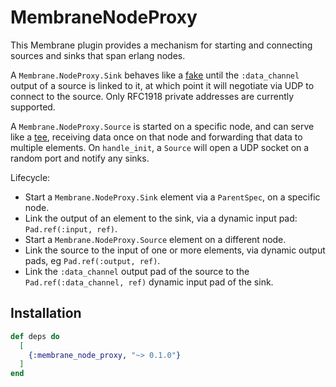 # MembraneNodeProxy

This Membrane plugin provides a mechanism for starting and connecting sources and
sinks that span erlang nodes.

A `Membrane.NodeProxy.Sink` behaves like a
[fake](https://github.com/membraneframework/membrane_element_fake)
until the `:data_channel` output of a source is linked to it, at which point it
will negotiate via UDP to connect to the source. Only RFC1918 private addresses
are currently supported.

A `Membrane.NodeProxy.Source` is started on a specific node, and can serve like a
[tee](https://github.com/membraneframework/membrane_element_fake), receiving data
once on that node and forwarding that data to multiple elements. On `handle_init`,
a `Source` will open a UDP socket on a random port and notify any sinks.

Lifecycle:

- Start a `Membrane.NodeProxy.Sink` element via a `ParentSpec`, on a specific node.
- Link the output of an element to the sink, via a dynamic input pad: `Pad.ref(:input, ref)`.
- Start a `Membrane.NodeProxy.Source` element on a different node.
- Link the source to the input of one or more elements, via dynamic output pads,
  eg `Pad.ref(:output, ref)`.
- Link the `:data_channel` output pad of the source to the `Pad.ref(:data_channel, ref)`
  dynamic input pad of the sink.

## Installation

```elixir
def deps do
  [
    {:membrane_node_proxy, "~> 0.1.0"}
  ]
end
```
